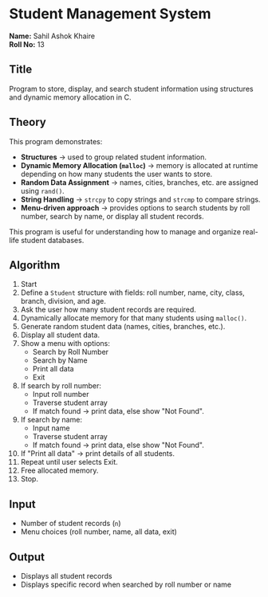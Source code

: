 # Student Management System

**Name:** Sahil Ashok Khaire  
**Roll No:** 13

## Title  
Program to store, display, and search student information using structures and dynamic memory allocation in C.  

## Theory  
This program demonstrates:  

- **Structures** → used to group related student information.  
- **Dynamic Memory Allocation (`malloc`)** → memory is allocated at runtime depending on how many students the user wants to store.  
- **Random Data Assignment** → names, cities, branches, etc. are assigned using `rand()`.  
- **String Handling** → `strcpy` to copy strings and `strcmp` to compare strings.  
- **Menu-driven approach** → provides options to search students by roll number, search by name, or display all student records.  

This program is useful for understanding how to manage and organize real-life student databases.  

## Algorithm  

1. Start  
2. Define a `Student` structure with fields: roll number, name, city, class, branch, division, and age.  
3. Ask the user how many student records are required.  
4. Dynamically allocate memory for that many students using `malloc()`.  
5. Generate random student data (names, cities, branches, etc.).  
6. Display all student data.  
7. Show a menu with options:  
   - Search by Roll Number  
   - Search by Name  
   - Print all data  
   - Exit  
8. If search by roll number:  
   - Input roll number  
   - Traverse student array  
   - If match found → print data, else show "Not Found".  
9. If search by name:  
   - Input name  
   - Traverse student array  
   - If match found → print data, else show "Not Found".  
10. If "Print all data" → print details of all students.  
11. Repeat until user selects Exit.  
12. Free allocated memory.  
13. Stop.  


## Input  

- Number of student records (`n`)  
- Menu choices (roll number, name, all data, exit)  


## Output  

- Displays all student records  
- Displays specific record when searched by roll number or name  

